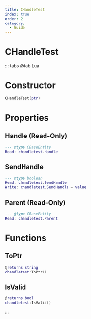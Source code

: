 ```yaml
---
title: CHandleTest
index: true
order: 2
category:
  - Guide
---
```


# CHandleTest

::: tabs
@tab Lua
# Constructor
```lua
CHandleTest(ptr)
```
# Properties
## Handle (Read-Only)
```lua
--- @type CBaseEntity
Read: chandletest.Handle
```
## SendHandle 
```lua
--- @type boolean
Read: chandletest.SendHandle
Write: chandletest.SendHandle = value
```
## Parent (Read-Only)
```lua
--- @type CBaseEntity
Read: chandletest.Parent
```
# Functions
## ToPtr
```lua
@returns string
chandletest:ToPtr()
```
## IsValid
```lua
@returns bool
chandletest:IsValid()
```

:::